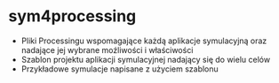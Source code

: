 # sym4processing
* Pliki Processingu wspomagające każdą aplikacje symulacyjną oraz nadające jej wybrane moźliwości i właściwości
* Szablon projektu aplikacji symulacyjnej nadający się do wielu celów
* Przykładowe symulacje napisane z użyciem szablonu 
